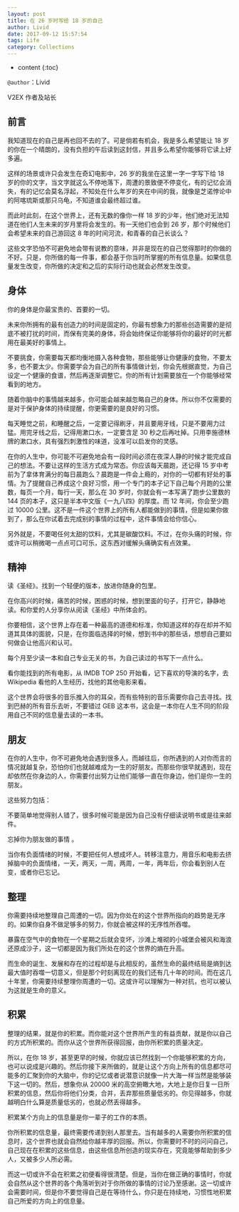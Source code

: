 ```yaml
---
layout: post
title: 在 26 岁时写给 18 岁的自己
author: Livid
date: 2017-09-12 15:57:54
tags: Life
category: Collections
---
```


* content
{:toc}

`@author`：Livid 

V2EX 作者及站长






## 前言

我知道现在的自己是再也回不去的了。可是倘若有机会，我是多么希望能让 18 岁的你在一个晴朗的，没有负担的午后读到这封信，并且多么希望你能够将它读上好多遍。

这样的场景或许只会发生在奇幻电影中，26 岁的我坐在这里一字一字写下给 18 岁的你的文字，当文字就这么不停地落下，周遭的景致便不停变化，有的记忆会消失，有的记忆会莫名浮起，不知处在什么年岁的夹在中间的我，就像是芝诺悖论中的阿喀琉斯或那只乌龟，不知道谁会最终超过谁。

而此时此刻，在这个世界上，还有无数的像你一样 18 岁的少年，他们绝对无法知道在他们人生未来的岁月里将会发生的。有一天他们也会到 26 岁，那个时候他们会希望未来的自己游回这 8 年的时间河流，和青春的自己长谈么？

这些文字恐怕不可避免地会带有说教的意味，并非是现在的自己觉得那时的你做的不好。只是，你所做的每一件事，都会基于你当时所掌握的所有信息量。如果信息量发生改变，你所做的决定和之后的实际行动也就会必然发生改变。

## 身体

你的身体是你最宝贵的、首要的一切。

未来你所拥有的最有创造力的时间是固定的，你最有想象力的那些创造需要的是彻底不被打扰的时间，而保有完美的身体，将会始终保证你能够将你的最好的时光都用在最美好的事情上。

不要挑食，你需要每天都均衡地摄入各种食物，那些能够让你健康的食物，不要太多，也不要太少。你需要学会为自己的所有事情做计划，你会先根据直觉，为自己设定一个健康的食谱，然后再逐渐调整它。你的所有计划需要放在一个你能够经常看到的地方。

随着你脑中的事情越来越多，你可能会越来越忽略自己的身体。所以你不仅需要的是对于保护身体的持续提醒，你更需要的是良好的习惯。

每天睡觉之前，和睡醒之后，一定要记得刷牙，并且要用牙线，只是不要用力过猛。用完牙线之后，记得用漱口水，一定要含足 30 秒之后再吐掉。只用李施德林牌的漱口水，具有强烈刺激性的味道，没准可以启发你的灵感。

在你的人生中，你可能不可避免地会有一段时间必须在夜深人静的时候才能完成自己的想法。不要让这样的生活方式成为常态。你应该每天晨跑，还记得 15 岁中考前为了拿体育满分的每日晨跑么？晨跑是一件会上瘾的，对你的一切都有好处的事情。为了提醒自己养成这个良好习惯，用一个专门的本子记下自己每个月跑的公里数，每页一个月，每行一天，那么在 30 岁时，你就会有一本写满了跑步公里数的 144 页的本子，这只是半本中文版《一九八四》的厚度。而 12 年间，你会至少跑过 10000 公里。这不是一件这个世界上的所有人都能做到的事情，但是如果你做到了，那么在你试着去完成别的事情的过程中，这件事情会给你信心。

另外就是，不要喝任何太甜的饮料，尤其是碳酸饮料。不过，在你头痛的时候，你或许可以稍微喝一点点可口可乐，这东西对缓解头痛确实有点效果。

## 精神

读《圣经》。找到一个轻便的版本，放进你随身的包里。

在你高兴的时候，痛苦的时候，困惑的时候，想到里面的句子，打开它，静静地读。和你爱的人分享你从阅读《圣经》中所体会的。

你要相信，这个世界上存在着一种最高的道德和标准，你知道这样的存在却并不知道其具体的面貌，只是，在你面临选择的时候，想到书中的那些话，想想自己要如何做会让他高兴和认可。

每个月至少读一本和自己专业无关的书，为自己读过的书写下一点什么。

看你能找到的所有电影，从 IMDB TOP 250 开始看，记下喜欢的导演的名字，去 Wikipedia 看他的人生经历，找他的其他电影来看。

这个世界会将很多的音乐推入你的耳朵，而有些特别的音乐需要你自己去寻找。找到巴赫的所有音乐去听，不要错过 GEB 这本书，这会是一本你在人生不同的阶段用自己不同的信息量去读的一本书。

## 朋友

在你的人生中，你不可避免地会遇到很多人。而越往后，你所遇到的人对你而言的情况就越复杂，恐怕你们也就越难成为一生的好朋友。而那些你很早就遇到，现在却依然在你身边的人，你需要付出努力让他们能够一直在你身边，他们是你一生的朋友。

这些努力包括：

不要简单地觉得别人错了，很多时候可能是因为自己没有仔细读说明书或是往来邮件。

忘掉你为朋友做的事情 。

当你有负面情绪的时候，不要把任何人想成坏人。转移注意力，用音乐和电影去挤掉脑中的负面情绪，一天，两天，一周，两周，一年，两年后，你会看到别人在变，或者你已忘记。

## 整理

你需要持续地整理自己周遭的一切。因为你处在的这个世界所指向的趋势是无序的。如果你自身不做足够多的努力，你就会被这样的无序性所吞噬。

暴露在空气中的食物在一个星期之后就会变坏，沙滩上堆砌的小城堡会被风和海浪还原成沙子，这一切都是因为我们所处在的这个世界的熵在升高。

而生命的诞生、发展和存在的过程却是与此相反的，虽然生命的最终结局是熵到达最大值时吞噬一切意义，但是那个时刻离现在的我们还有几十年的时间。而在这几十年里，你需要持续整理你周遭的一切。这或许可以理解为一种对抗，也可以被认为这就是生命的意义。

## 积累

整理的结果，就是你的积累。而你能对这个世界所产生的有益贡献，就是你以自己的方式所积累的。而你从这个世界所获得回报，由你所积累的质量决定。

所以，在你 18 岁，甚至更早的时候，你就应该已然找到一个你能够积累的方向，也可以说成是兴趣的。然后你接下来所做的，就是让这个方向上所有的信息都尽可能多的汇聚到你的大脑中，你的记忆或者说潜意识就像一片大海一样当然是能够装下这一切的。然后，想象你从 20000 米的高空俯瞰大地，大地上是你日复一日所积累的信息，然后你将他们分类，合并，丢弃那些质量低劣的。你见得越多，你就越明白什么算是质量低劣的，也就必然丢得越多。

积累某个方向上的信息量是你一辈子的工作的本质。

你所积累的信息量，最终需要传递到别人那里去。当有越多的人需要你所积累的信息时，这个世界也就会自然给你越丰厚的回报。所以，你需要时不时的问问自己，自己现在在积累的这些信息，由这些信息所创造的现实存在，究竟能够帮助到多少人，又被多少人所必需。

而这一切或许不会在积累之初便看得很清楚。但是，当你在做正确的事情时，你就会自然从这个世界的各个角落听到对于你所做的事情的讨论乃至感谢。这一切或许会需要时间，但是你不要觉得自己是在等待什么，你只是在持续地，习惯性地积累自己所爱的方向上的信息量。




